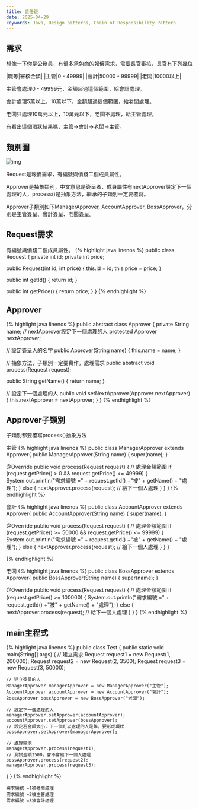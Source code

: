 ```yaml
---
title: 責任鏈
date: 2025-04-29
keywords: Java, Design patterns, Chain of Responsibility Pattern
---
```

## 需求
想像一下你是公務員，有很多承包商的報價需求，需要長官審核，長官有下列幾位

|職等|審核金額|
|主管|0 - 49999|
|會計|50000 - 99999|
|老闆|10000以上|

主管會處理0 - 49999元，金額超過這個範圍，給會計處理。

會計處理5萬以上，10萬以下，金額超過這個範圍，給老闆處理。

老闆只處理10萬元以上，10萬元以下，老闆不處理，給主管處理。

有看出這個環狀結果嗎，主管->會計->老闆->主管。

## 類別圖
![img]({{site.imgurl}}/pattern/chain1.png)

Request是報價需求，有編號與價錢二個成員屬性。

Approver是抽象類別，中文意思是簽呈者，成員屬性有nextApprover設定下一個處理的人，process()是抽象方法，繼承的子類別一定要覆寫。

Approver子類別如下ManagerApprover, AccountApprover, BossApprover，分別是主管簽呈、會計簽呈、老闆簽呈。

## Request需求
有編號與價錢二個成員屬性。
{% highlight java linenos %}
public class Request {
  private int id;
  private int price;

  public Request(int id, int price) {
    this.id = id;
    this.price = price;
  }

  public int getId() {
    return id;
  }

  public int getPrice() {
    return price;
  }
}
{% endhighlight %}

## Approver
{% highlight java linenos %}
public abstract class Approver {
  private String name;
  // nextApprover設定下一個處理的人
  protected Approver nextApprover;

  // 設定簽呈人的名字
  public Approver(String name) {
    this.name = name;
  }

  // 抽象方法，子類別一定要實作，處理需求
  public abstract void process(Request request);

  public String getName() {
    return name;
  }
  
  // 設定下一個處理的人
  public void setNextApprover(Approver nextApprover) {
    this.nextApprover = nextApprover;
  }
}
{% endhighlight %}

## Approver子類別
子類別都要覆寫process()抽象方法

主管
{% highlight java linenos %}
public class ManagerApprover extends Approver{
  public ManagerApprover(String name) {
    super(name);
  }

  @Override
  public void process(Request request) {
    // 處理金額範圍
    if (request.getPrice() > 0 && request.getPrice() <= 49999) {
      System.out.println("需求編號 =" + request.getId() +"被" + getName() + "處理");
    } else {
      nextApprover.process(request); // 給下一個人處理
    }
  }
}
{% endhighlight %}

會計
{% highlight java linenos %}
public class AccountApprover extends Approver{
  public AccountApprover(String name) {
    super(name);
  }

  @Override
  public void process(Request request) {
    // 處理金額範圍
    if (request.getPrice() >= 50000 && request.getPrice() <= 99999) {
      System.out.println("需求編號 =" + request.getId() +"被" + getName() + "處理");
    } else {
      nextApprover.process(request); // 給下一個人處理
    }
  }
}

{% endhighlight %}

老闆
{% highlight java linenos %}
public class BossApprover extends Approver{
  public BossApprover(String name) {
    super(name);
  }

  @Override
  public void process(Request request) {
    // 處理金額範圍
    if (request.getPrice() >= 100000) {
      System.out.println("需求編號 =" + request.getId() +"被" + getName() + "處理");
    } else {
      nextApprover.process(request); // 給下一個人處理
    }
  }
}
{% endhighlight %}

## main主程式
{% highlight java linenos %}
public class Test {
  public static void main(String[] args) {
    // 建立需求
    Request request1 = new Request(1, 200000);
    Request request2 = new Request(2, 3500);
    Request request3 = new Request(3, 50000);

    // 建立簽呈的人
    ManagerApprover managerApprover = new ManagerApprover("主管");
    AccountApprover accountApprover = new AccountApprover("會計");
    BossApprover bossApprover = new BossApprover("老闆");
    
    // 設定下一個處理的人
    managerApprover.setApprover(accountApprover);
    accountApprover.setApprover(bossApprover);
    // 設定若金額太小，下一個可以處理的人是誰，要形成環狀
    bossApprover.setApprover(managerApprover);

    // 處理需求
    managerApprover.process(request1);
    // 測試金額3500，會不會給下一個人處理
    bossApprover.process(request2);
    managerApprover.process(request3);
  }
}
{% endhighlight %}
```
需求編號 =1被老闆處理
需求編號 =2被主管處理
需求編號 =3被會計處理
```
